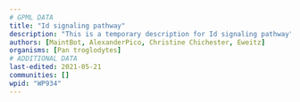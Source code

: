 ```yaml
---
# GPML DATA
title: "Id signaling pathway"
description: "This is a temporary description for Id signaling pathway"
authors: [MaintBot, AlexanderPico, Christine Chichester, Eweitz]
organisms: [Pan troglodytes]
# ADDITIONAL DATA
last-edited: 2021-05-21
communities: []
wpid: "WP934"
---
```

